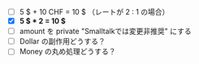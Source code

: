 - [ ] 5 $ + 10 CHF = 10 $ （レートが 2 : 1 の場合）
- [x] **5 $ * 2 = 10 $**
- [ ] amount を private "Smalltalkでは変更非推奨" にする
- [ ] Dollar の副作用どうする？
- [ ] Money の丸め処理どうする？
